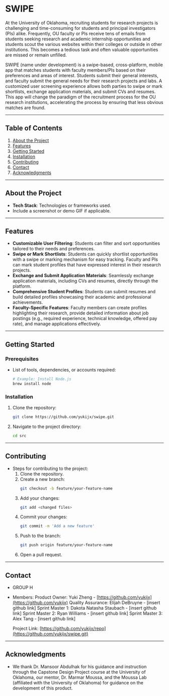 # **SWIPE**
At the University of Oklahoma, recruiting students for research projects is challenging and time-consuming for students and principal investigators (PIs) alike. Frequently, OU faculty or PIs receive tens of emails from students seeking research and academic internship opportunities and students scout the various websites within their colleges or outside in other institutions. This becomes a tedious task and often valuable opportunities are missed or remain unfilled.

SWIPE (name under development) is a swipe-based, cross-platform, mobile app that matches students with faculty members/PIs based on their preferences and areas of interest. Students submit their general interests, and faculty submit the general needs for their research projects and labs. A customized user screening experience allows both parties to swipe or mark shortlists, exchange application materials, and submit CVs and resumes. This app will change the paradigm of the recruitment process for the OU research institutions, accelerating the process by ensuring that less obvious matches are found.

---

## **Table of Contents**
1. [About the Project](#about-the-project)
2. [Features](#features)
3. [Getting Started](#getting-started)
4. [Installation](#installation)
5. [Contributing](#contributing)
6. [Contact](#contact)
7. [Acknowledgments](#acknowledgments)

---

## **About the Project**
- **Tech Stack**: Technologies or frameworks used.
- Include a screenshot or demo GIF if applicable.

---

## **Features**
- **Customizable User Filtering**: Students can filter and sort opportunities tailored to their needs and preferences.
- **Swipe or Mark Shortlists**: Students can quickly shortlist opportunities with a swipe or marking mechanism for easy tracking. Faculty and PIs can mark student profiles that have expressed interest in their research projects. 
- **Exchange and Submit Application Materials**: Seamlessly exchange application materials, including CVs and resumes, directly through the platform.
- **Comprehensive Student Profiles**: Students can submit resumes and build detailed profiles showcasing their academic and professional achievements.
- **Faculty-Specific Features**: Faculty members can create profiles highlighting their research, provide detailed information about job postings (e.g., required experience, technical knowledge, offered pay rate), and manage applications effectively.

---

## **Getting Started**

### Prerequisites
- List of tools, dependencies, or accounts required:
  ```bash
  # Example: Install Node.js
  brew install node
  ```

### Installation
1. Clone the repository:
   ```bash
   git clone https://github.com/yukijx/swipe.git
   ```
2. Navigate to the project directory:
   ```bash
   cd src
   ```
   
---

## **Contributing**
- Steps for contributing to the project:
  1. Clone the repository.
  2. Create a new branch:
     ```bash
     git checkout -b feature/your-feature-name
     ```
  3. Add your changes:
     ```bash
     git add <changed files>
     ```
  4. Commit your changes:
     ```bash
     git commit -m 'Add a new feature'
     ```
  5. Push to the branch:
     ```bash
     git push origin feature/your-feature-name
     ```
  6. Open a pull request.

---

## **Contact**
- GROUP H 
- Members:
  Product Owner: Yuki Zheng - [https://github.com/yukijx](https://github.com/yukijx)
  Quality Assurance: Elijah DeBruyne - [insert github link]
  Sprint Master 1: Dakota Natasha Staubach - [insert github link]
  Sprint Master 2: Ryan Williams - [insert github link]
  Sprint Master 3: Alex Tang - [insert github link]
  
  Project Link: [https://github.com/yukijx/repo](https://github.com/yukijx/swipe.git)

---

## **Acknowledgments**
- We thank Dr. Mansoor Abdulhak for his guidance and instruction through the Capstone Design Project course at the University of Oklahoma, our mentor, Dr. Marmar Moussa, and the Moussa Lab (affiliated with the University of Oklahoma) for guidance on the development of this product.

